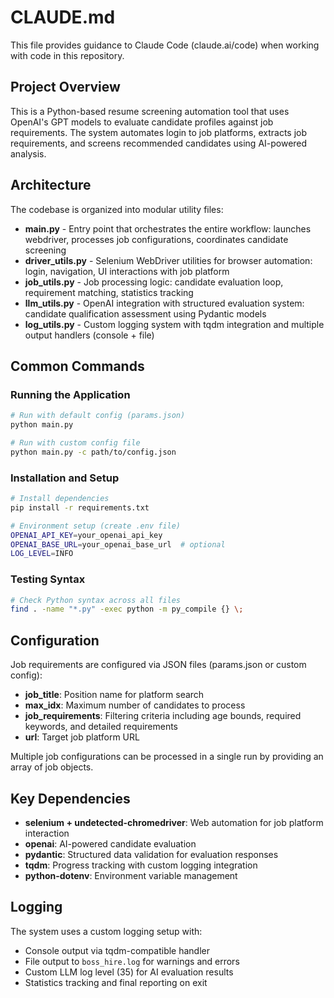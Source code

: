 # CLAUDE.md

This file provides guidance to Claude Code (claude.ai/code) when working with code in this repository.

## Project Overview

This is a Python-based resume screening automation tool that uses OpenAI's GPT models to evaluate candidate profiles against job requirements. The system automates login to job platforms, extracts job requirements, and screens recommended candidates using AI-powered analysis.

## Architecture

The codebase is organized into modular utility files:

- **main.py** - Entry point that orchestrates the entire workflow: launches webdriver, processes job configurations, coordinates candidate screening
- **driver_utils.py** - Selenium WebDriver utilities for browser automation: login, navigation, UI interactions with job platform
- **job_utils.py** - Job processing logic: candidate evaluation loop, requirement matching, statistics tracking
- **llm_utils.py** - OpenAI integration with structured evaluation system: candidate qualification assessment using Pydantic models
- **log_utils.py** - Custom logging system with tqdm integration and multiple output handlers (console + file)

## Common Commands

### Running the Application
```bash
# Run with default config (params.json)
python main.py

# Run with custom config file
python main.py -c path/to/config.json
```

### Installation and Setup
```bash
# Install dependencies
pip install -r requirements.txt

# Environment setup (create .env file)
OPENAI_API_KEY=your_openai_api_key
OPENAI_BASE_URL=your_openai_base_url  # optional
LOG_LEVEL=INFO
```

### Testing Syntax
```bash
# Check Python syntax across all files
find . -name "*.py" -exec python -m py_compile {} \;
```

## Configuration

Job requirements are configured via JSON files (params.json or custom config):
- **job_title**: Position name for platform search
- **max_idx**: Maximum number of candidates to process  
- **job_requirements**: Filtering criteria including age bounds, required keywords, and detailed requirements
- **url**: Target job platform URL

Multiple job configurations can be processed in a single run by providing an array of job objects.

## Key Dependencies

- **selenium + undetected-chromedriver**: Web automation for job platform interaction
- **openai**: AI-powered candidate evaluation 
- **pydantic**: Structured data validation for evaluation responses
- **tqdm**: Progress tracking with custom logging integration
- **python-dotenv**: Environment variable management

## Logging

The system uses a custom logging setup with:
- Console output via tqdm-compatible handler
- File output to `boss_hire.log` for warnings and errors
- Custom LLM log level (35) for AI evaluation results
- Statistics tracking and final reporting on exit